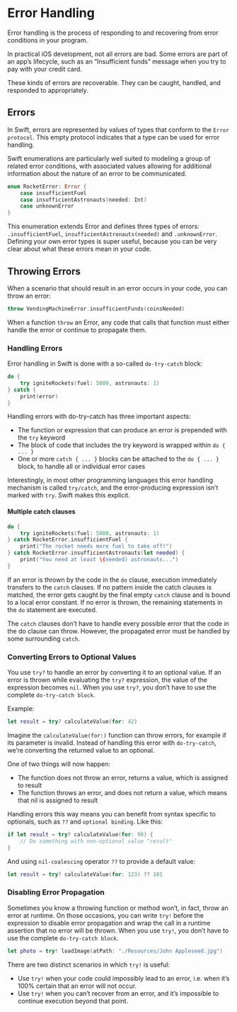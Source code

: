 # Error Handling

Error handling is the process of responding to and recovering from error conditions in your program.

In practical iOS development, not all errors are bad. Some errors are part of an app’s lifecycle, such as an “Insufficient funds” message when you try to pay with your credit card.

These kinds of errors are recoverable. They can be caught, handled, and responded to appropriately.

## Errors

In Swift, errors are represented by values of types that conform to the `Error protocol`. This empty protocol indicates that a type can be used for error handling.

Swift enumerations are particularly well suited to modeling a group of related error conditions, with associated values allowing for additional information about the nature of an error to be communicated.

```Swift
enum RocketError: Error {
    case insufficientFuel
    case insufficientAstronauts(needed: Int)
    case unknownError
}
```

This enumeration extends Error and defines three types of errors: `.insufficientFuel`, `insufficientAstronauts(needed)` and `.unknownError`. Defining your own error types is super useful, because you can be very clear about what these errors mean in your code.

## Throwing Errors

When a scenario that should result in an error occurs in your code, you can throw an error:

```Swift
throw VendingMachineError.insufficientFunds(coinsNeeded)
```

When a function `throw` an Error, any code that calls that function must either handle the error or continue to propagate them.

### Handling Errors

Error handling in Swift is done with a so-called `do-try-catch` block:

```swift
do {
    try igniteRockets(fuel: 5000, astronauts: 1)
} catch {
    print(error)
}
```

Handling errors with do-try-catch has three important aspects:

* The function or expression that can produce an error is prepended with the `try` keyword
* The block of code that includes the try keyword is wrapped within `do { ... }`
* One or more `catch { ... }` blocks can be attached to the `do { ... }` block, to handle all or individual error cases

Interestingly, in most other programming languages this error handling mechanism is called `try/catch`, and the error-producing expression isn’t marked with `try`. Swift makes this explicit.

#### Multiple catch clauses

```swift
do {
    try igniteRockets(fuel: 5000, astronauts: 1)
} catch RocketError.insufficientFuel {
    print("The rocket needs more fuel to take off!")
} catch RocketError.insufficientAstronauts(let needed) {
    print("You need at least \(needed) astronauts...")
}
```

If an error is thrown by the code in the `do` clause, execution immediately transfers to the `catch` clauses. If no pattern inside the catch clauses is matched, the error gets caught by the final empty `catch` clause and is bound to a local error constant. If no error is thrown, the remaining statements in the `do` statement are executed.

The `catch` clauses don’t have to handle every possible error that the code in the do clause can throw. However, the propagated error must be handled by some surrounding `catch`.

### Converting Errors to Optional Values

You use `try?` to handle an error by converting it to an optional value. If an error is thrown while evaluating the `try?` expression, the value of the expression becomes `nil`. When you use `try?`, you don’t have to use the complete `do-try-catch block`.

Example:

```Swift
let result = try? calculateValue(for: 42)
```

Imagine the `calculateValue(for:)` function can throw errors, for example if its parameter is invalid. Instead of handling this error with `do-try-catch`, we’re converting the returned value to an optional.

One of two things will now happen:

* The function does not throw an error, returns a value, which is assigned to result
* The function throws an error, and does not return a value, which means that nil is assigned to result

Handling errors this way means you can benefit from syntax specific to optionals, such as `??` and `optional binding`. Like this:

```swift
if let result = try? calculateValue(for: 99) {
    // Do something with non-optional value "result"
}
```

And using `nil-coalescing` operator `??` to provide a default value:

```swift
let result = try? calculateValue(for: 123) ?? 101
```

### Disabling Error Propagation

Sometimes you know a throwing function or method won’t, in fact, throw an error at runtime. On those occasions, you can write `try!` before the expression to disable error propagation and wrap the call in a runtime assertion that no error will be thrown. When you use `try!`, you don’t have to use the complete `do-try-catch block`.

```Swift
let photo = try! loadImage(atPath: "./Resources/John Appleseed.jpg")
```

There are two distinct scenarios in which `try!` is useful:

* Use `try!` when your code could impossibly lead to an error, i.e. when it’s 100% certain that an error will not occur.
* Use `try!` when you can’t recover from an error, and it’s impossible to continue execution beyond that point.